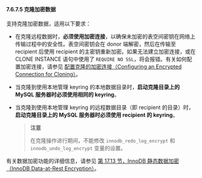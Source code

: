 #### 7.6.7.5 克隆加密数据

支持克隆加密数据，适用以下要求：

- 在克隆远程数据时，**必须使用加密连接**，以确保未加密的表空间密钥在网络上传输过程中的安全性。表空间密钥会在 donor 端解密，然后在传输至 recipient 后使用 recipient 的主密钥重新加密。如果无法建立加密连接，或在 CLONE INSTANCE 语句中使用了 `REQUIRE NO SSL`，将会报错。有关如何配置加密连接，请参见 [配置克隆的加密连接（Configuring an Encrypted Connection for Cloning）](#configuring-an-encrypted-connection-for-cloning)。
- 当克隆到使用本地管理 keyring 的本地数据目录时，**启动克隆目录上的 MySQL 服务器时必须使用相同的 keyring**。
- 当克隆到使用本地管理 keyring 的远程数据目录（即 recipient 的目录）时，**启动克隆目录上的 MySQL 服务器时必须使用 recipient 的 keyring**。

  > **注意**
  >
  > 在克隆操作进行期间，不能修改 `innodb_redo_log_encrypt` 和 `innodb_undo_log_encrypt` 变量的设置。

有关数据加密功能的详细信息，请参见 [第 17.13 节，InnoDB 静态数据加密（InnoDB Data-at-Rest Encryption）](#17-13-innodb-data-at-rest-encryption)。
